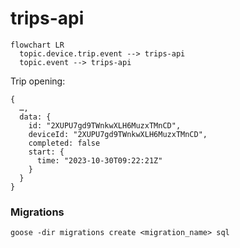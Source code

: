 # trips-api

```mermaid
flowchart LR
  topic.device.trip.event --> trips-api
  topic.event --> trips-api
```

Trip opening:
```
{
  …,
  data: {
    id: "2XUPU7gd9TWnkwXLH6MuzxTMnCD",
    deviceId: "2XUPU7gd9TWnkwXLH6MuzxTMnCD",
    completed: false
    start: {
      time: "2023-10-30T09:22:21Z"
    }
  }
}
```

### Migrations

```
goose -dir migrations create <migration_name> sql
```